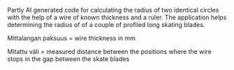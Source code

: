 Partly AI generated code for calculating the radius of two identical circles with the help of a wire of known thickness and a ruler.
The application helps determining the radius of of a couple of profiled long skating blades.

Mittalangan paksuus = wire thickness in mm

Mitattu väli = measured distance between the positions where the wire stops in the gap between the skate blades
